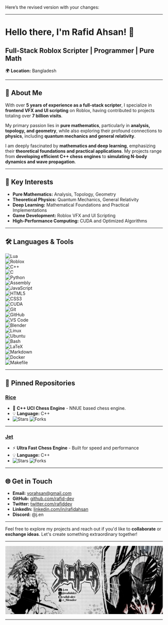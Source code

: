 Here’s the revised version with your changes:

---

# **Hello there, I'm Rafid Ahsan!** 👋  
## **Full-Stack Roblox Scripter | Programmer | Pure Math**  
🌍 **Location:** Bangladesh  

---

## **🌟 About Me**  
With over **5 years of experience as a full-stack scripter**, I specialize in **frontend VFX and UI scripting** on Roblox, having contributed to projects totaling over **7 billion visits**.  

My primary passion lies in **pure mathematics**, particularly in **analysis, topology, and geometry**, while also exploring their profound connections to **physics**, including **quantum mechanics and general relativity**.  

I am deeply fascinated by **mathematics and deep learning**, emphasizing their **theoretical foundations and practical applications**. My projects range from **developing efficient C++ chess engines** to **simulating N-body dynamics and wave propagation**.  

---

## **🚀 Key Interests**  
- **Pure Mathematics:** Analysis, Topology, Geometry  
- **Theoretical Physics:** Quantum Mechanics, General Relativity  
- **Deep Learning:** Mathematical Foundations and Practical Implementations  
- **Game Development:** Roblox VFX and UI Scripting  
- **High-Performance Computing:** CUDA and Optimized Algorithms  

---

## **🛠️ Languages & Tools**  
![Lua](https://img.shields.io/badge/-Lua-2C2D72?style=flat-square&logo=lua&logoColor=white)  
![Roblox](https://img.shields.io/badge/-Roblox-D9261E?style=flat-square&logo=roblox&logoColor=white)  
![C++](https://img.shields.io/badge/-C++-00599C?style=flat-square&logo=c%2B%2B&logoColor=white)  
![C](https://img.shields.io/badge/-C-A8B9CC?style=flat-square&logo=c&logoColor=black)  
![Python](https://img.shields.io/badge/-Python-3776AB?style=flat-square&logo=python&logoColor=white)  
![Assembly](https://img.shields.io/badge/-Assembly-525252?style=flat-square&logo=gnu&logoColor=white)  
![JavaScript](https://img.shields.io/badge/-JavaScript-F7DF1E?style=flat-square&logo=javascript&logoColor=black)  
![HTML5](https://img.shields.io/badge/-HTML5-E34F26?style=flat-square&logo=html5&logoColor=white)  
![CSS3](https://img.shields.io/badge/-CSS3-1572B6?style=flat-square&logo=css3&logoColor=white)  
![CUDA](https://img.shields.io/badge/-CUDA-76B900?style=flat-square&logo=nvidia&logoColor=white)  
![Git](https://img.shields.io/badge/-Git-F05032?style=flat-square&logo=git&logoColor=white)  
![GitHub](https://img.shields.io/badge/-GitHub-181717?style=flat-square&logo=github&logoColor=white)  
![VS Code](https://img.shields.io/badge/-VS%20Code-007ACC?style=flat-square&logo=visual-studio-code&logoColor=white)  
![Blender](https://img.shields.io/badge/-Blender-F5792A?style=flat-square&logo=blender&logoColor=white)  
![Linux](https://img.shields.io/badge/-Linux-FCC624?style=flat-square&logo=linux&logoColor=black)  
![Ubuntu](https://img.shields.io/badge/-Ubuntu-E95420?style=flat-square&logo=ubuntu&logoColor=white)  
![Bash](https://img.shields.io/badge/-Bash-4EAA25?style=flat-square&logo=gnu-bash&logoColor=white)  
![LaTeX](https://img.shields.io/badge/-LaTeX-008080?style=flat-square&logo=latex&logoColor=white)  
![Markdown](https://img.shields.io/badge/-Markdown-000000?style=flat-square&logo=markdown&logoColor=white)  
![Docker](https://img.shields.io/badge/-Docker-2496ED?style=flat-square&logo=docker&logoColor=white)  
![Makefile](https://img.shields.io/badge/-Makefile-427819?style=flat-square&logo=gnu&logoColor=white)  

---

## **📌 Pinned Repositories**  

### **[Rice](https://github.com/rafid-dev/rice)**  
- 🧠 **C++ UCI Chess Engine** - NNUE based chess engine.  
- 💡 **Language:** C++  
- ![Stars](https://img.shields.io/github/stars/rafid-dev/rice?style=social) ![Forks](https://img.shields.io/github/forks/rafid-dev/rice?style=social)  

---

### **[Jet](https://github.com/rafid-dev/jet)**  
- ⚡ **Ultra Fast Chess Engine** - Built for speed and performance  
- 💡 **Language:** C++  
- ![Stars](https://img.shields.io/github/stars/rafid-dev/jet?style=social) ![Forks](https://img.shields.io/github/forks/rafid-dev/jet?style=social)  

---

## **🌐 Get in Touch**  
- **Email:** [vorahsan@gmail.com](mailto:vorahsan@gmail.com)  
- **GitHub:** [github.com/rafid-dev](https://github.com/rafid-dev)  
- **Twitter:** [twitter.com/rafiddev](https://twitter.com/rafiddev)  
- **LinkedIn:** [linkedin.com/in/rafidahsan](https://www.linkedin.com/in/rafidahsan)  
- **Discord:** @j.en  

---

Feel free to explore my projects and reach out if you'd like to **collaborate** or **exchange ideas**. Let's create something extraordinary together!  

---

![Rafid](Untitled177-1.webp)  

---
